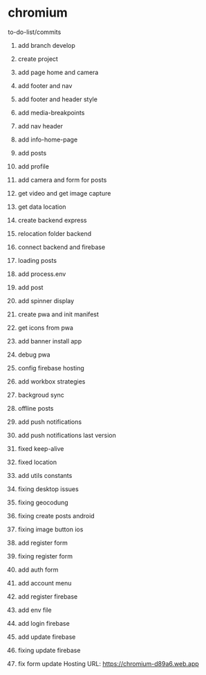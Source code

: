 # chromium

to-do-list/commits

1. add branch develop
2. create project
3. add page home and camera
4. add footer and nav
5. add footer and header style
6. add media-breakpoints
7. add nav header
8. add info-home-page
9. add posts
10. add profile
11. add camera and form for posts
12. get video and get image capture
13. get data location
14. create backend express
15. relocation folder backend
16. connect backend and firebase
17. loading posts
18. add process.env
19. add post
20. add spinner display
21. create pwa and init manifest
22. get icons from pwa
23. add banner install app
24. debug pwa
25. config firebase hosting
26. add workbox strategies
27. backgroud sync
28. offline posts
29. add push notifications
30. add push notifications last version
31. fixed keep-alive
32. fixed location
33. add utils constants
34. fixing desktop issues
35. fixing geocodung
36. fixing create posts android
37. fixing image button ios

38. add register form
39. fixing register form
40. add auth form
41. add account menu
42. add register firebase
43. add env file
44. add login firebase
45. add update firebase
46. fixing update firebase
47. fix form update
    Hosting URL: https://chromium-d89a6.web.app
